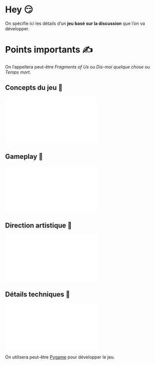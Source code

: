 # Hey 😏

On spécifie ici les détails d’un **jeu basé sur la discussion** que l’on va développer.

# Points importants ✍️

On l’appellera peut-être _Fragments of Us_ ou _Dis-moi quelque chose_ ou _Temps mort_.
## Concepts du jeu 💭

![](<concept/README.md>)

## Gameplay 🎈

![](<gameplay/README.md>)

## Direction artistique 🎨

![](<direction artistique/README.md>)

## Détails techniques 🎼

![](<technique/README.md>)

On utilisera peut-être [Pygame](https://en.wikipedia.org/wiki/Pygame) pour développer le jeu.